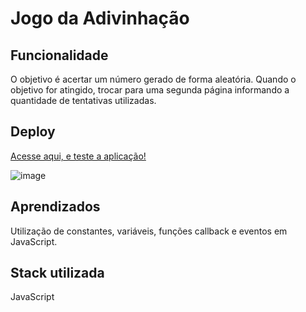 
# Jogo da Adivinhação


## Funcionalidade

O objetivo é acertar um número gerado de forma aleatória. Quando o objetivo for atingido, trocar para uma segunda página informando a quantidade de tentativas utilizadas.
## Deploy

 <a href="https://jogodaadivinhacao1.netlify.app/" target="_blank">Acesse aqui, e teste a aplicação!</a>

![image](https://user-images.githubusercontent.com/91337448/234147446-67d68cf8-b93d-4220-92f3-6e562ea0443a.png)



## Aprendizados

Utilização de constantes, variáveis, funções callback e eventos em JavaScript.
## Stack utilizada

JavaScript


